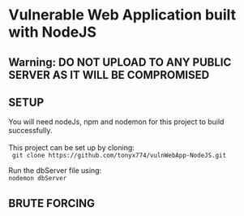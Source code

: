 # Vulnerable Web Application built with NodeJS
## Warning: DO NOT UPLOAD TO ANY PUBLIC SERVER AS IT WILL BE COMPROMISED


## SETUP
You will need nodeJs, npm and nodemon for this project to build successfully.<br/><br/>
This project can be set up by cloning:<br/>
` git clone https://github.com/tonyx774/vulnWebApp-NodeJS.git`

Run the dbServer file using:<br/>
`nodemon dbServer `
<br/>


## BRUTE FORCING
